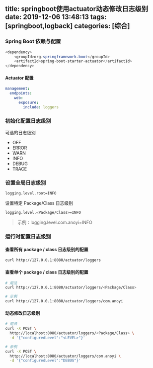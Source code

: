 title: springboot使用actuator动态修改日志级别
date: 2019-12-06 13:48:13
tags: [springboot,logback]
categories: [综合]
---
### Spring Boot 依赖与配置

```java
<dependency>
    <groupId>org.springframework.boot</groupId>
    <artifactId>spring-boot-starter-actuator</artifactId>
</dependency>
```

<!--more-->

#### Actuator 配置

```yml
management:
  endpoints:
    web:
      exposure:
        include: loggers
```

### 初始化配置日志级别

可选的日志级别

* OFF
* ERROR
* WARN
* INFO
* DEBUG
* TRACE

### 设置全局日志级别

```properties
logging.level.root=INFO
```

设置特定 Package/Class 日志级别

```properties
logging.level.<Package/Class>=INFO
```

> 示例：logging.level.com.anoyi=INFO

### 运行时配置日志级别

#### 查看所有 package / class 日志级别的配置

```bash
curl http://127.0.0.1:8080/actuator/loggers
```

#### 查看单个 package / class 日志级别的配置

```bash
# 用法
curl http://127.0.0.1:8080/actuator/loggers/<Package/Class>

# 示例
curl http://127.0.0.1:8080/actuator/loggers/com.anoyi
```

#### 动态修改日志级别

```bash
# 用法
curl -X POST \
  http://localhost:8080/actuator/loggers/<Package/Class> \
  -d '{"configuredLevel":"<LEVEL>"}'

# 示例
curl -X POST \
  http://localhost:8080/actuator/loggers/com.anoyi \
  -d '{"configuredLevel":"DEBUG"}'
```